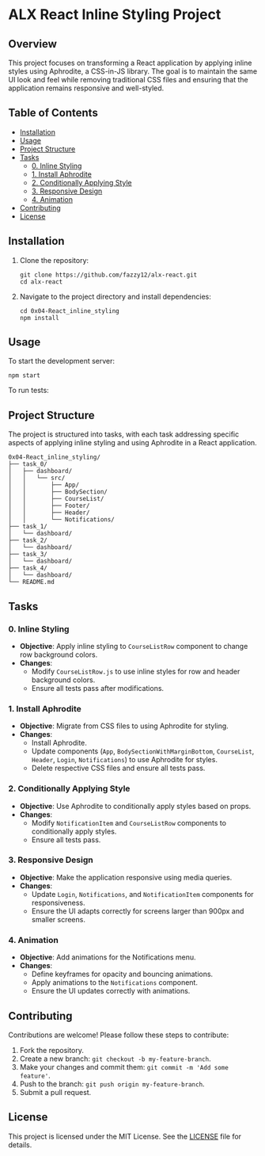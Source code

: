 # ALX React Inline Styling Project

## Overview

This project focuses on transforming a React application by applying inline styles using Aphrodite, a CSS-in-JS library. The goal is to maintain the same UI look and feel while removing traditional CSS files and ensuring that the application remains responsive and well-styled.

## Table of Contents

- [Installation](#installation)
- [Usage](#usage)
- [Project Structure](#project-structure)
- [Tasks](#tasks)
  - [0. Inline Styling](#0-inline-styling)
  - [1. Install Aphrodite](#1-install-aphrodite)
  - [2. Conditionally Applying Style](#2-conditionally-applying-style)
  - [3. Responsive Design](#3-responsive-design)
  - [4. Animation](#4-animation)
- [Contributing](#contributing)
- [License](#license)

## Installation

1. Clone the repository:
    ```
    git clone https://github.com/fazzy12/alx-react.git
    cd alx-react
    ```

2. Navigate to the project directory and install dependencies:
    ```
    cd 0x04-React_inline_styling
    npm install
    ```

## Usage

To start the development server:
```
npm start
```

To run tests:

## Project Structure

The project is structured into tasks, with each task addressing specific aspects of applying inline styling and using Aphrodite in a React application.

```
0x04-React_inline_styling/
├── task_0/
│   ├── dashboard/
│   │   └── src/
│   │       ├── App/
│   │       ├── BodySection/
│   │       ├── CourseList/
│   │       ├── Footer/
│   │       ├── Header/
│   │       └── Notifications/
├── task_1/
│   └── dashboard/
├── task_2/
│   └── dashboard/
├── task_3/
│   └── dashboard/
├── task_4/
│   └── dashboard/
└── README.md

```


## Tasks

### 0. Inline Styling

- **Objective**: Apply inline styling to `CourseListRow` component to change row background colors.
- **Changes**:
  - Modify `CourseListRow.js` to use inline styles for row and header background colors.
  - Ensure all tests pass after modifications.

### 1. Install Aphrodite

- **Objective**: Migrate from CSS files to using Aphrodite for styling.
- **Changes**:
  - Install Aphrodite.
  - Update components (`App`, `BodySectionWithMarginBottom`, `CourseList`, `Header`, `Login`, `Notifications`) to use Aphrodite for styles.
  - Delete respective CSS files and ensure all tests pass.

### 2. Conditionally Applying Style

- **Objective**: Use Aphrodite to conditionally apply styles based on props.
- **Changes**:
  - Modify `NotificationItem` and `CourseListRow` components to conditionally apply styles.
  - Ensure all tests pass.

### 3. Responsive Design

- **Objective**: Make the application responsive using media queries.
- **Changes**:
  - Update `Login`, `Notifications`, and `NotificationItem` components for responsiveness.
  - Ensure the UI adapts correctly for screens larger than 900px and smaller screens.

### 4. Animation

- **Objective**: Add animations for the Notifications menu.
- **Changes**:
  - Define keyframes for opacity and bouncing animations.
  - Apply animations to the `Notifications` component.
  - Ensure the UI updates correctly with animations.

## Contributing

Contributions are welcome! Please follow these steps to contribute:

1. Fork the repository.
2. Create a new branch: `git checkout -b my-feature-branch`.
3. Make your changes and commit them: `git commit -m 'Add some feature'`.
4. Push to the branch: `git push origin my-feature-branch`.
5. Submit a pull request.

## License

This project is licensed under the MIT License. See the [LICENSE](LICENSE) file for details.

